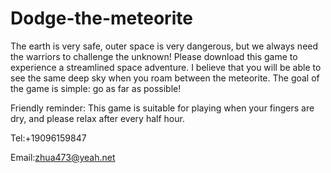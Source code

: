 # Dodge-the-meteorite

The earth is very safe, outer space is very dangerous, but we always need the warriors to challenge the unknown! Please download this game to experience a streamlined space adventure. I believe that you will be able to see the same deep sky when you roam between the meteorite.
The goal of the game is simple: go as far as possible!

Friendly reminder: This game is suitable for playing when your fingers are dry, and please relax after every half hour.

Tel:+19096159847

Email:zhua473@yeah.net
